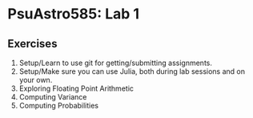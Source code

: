 # PsuAstro585:  Lab 1

## Exercises
1.  Setup/Learn to use git for getting/submitting assignments.  
2.  Setup/Make sure you can use Julia, both during lab sessions and on your own.
3.  Exploring Floating Point Arithmetic
4.  Computing Variance
5.  Computing Probabilities

